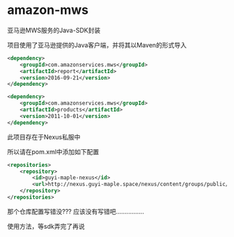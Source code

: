 # amazon-mws
亚马逊MWS服务的Java-SDK封装

项目使用了亚马逊提供的Java客户端，并将其以Maven的形式导入

``` xml
<dependency>
    <groupId>com.amazonservices.mws</groupId>
    <artifactId>report</artifactId>
    <version>2016-09-21</version>
</dependency>

<dependency>
    <groupId>com.amazonservices.mws</groupId>
    <artifactId>products</artifactId>
    <version>2011-10-01</version>
</dependency>
```

此项目存在于Nexus私服中

所以请在pom.xml中添加如下配置

``` xml
<repositories>
    <repository>
        <id>guyi-maple-nexus</id>
        <url>http://nexus.guyi-maple.space/nexus/content/groups/public/</url>
    </repository>
</repositories>
```
那个仓库配置写错没??? 应该没有写错吧................

使用方法，等sdk弄完了再说
